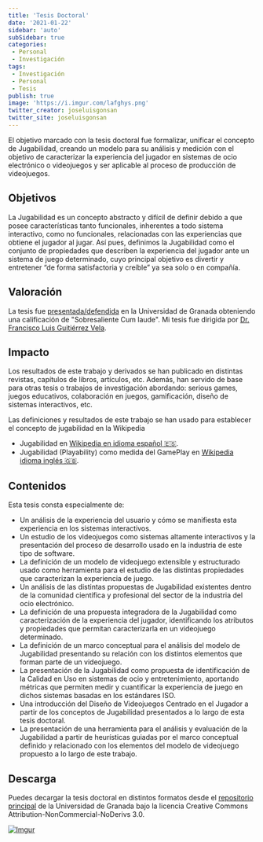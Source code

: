```yaml
---
title: 'Tesis Doctoral'
date: '2021-01-22'
sidebar: 'auto'
subSidebar: true
categories:
 - Personal
 - Investigación
tags:
 - Investigación
 - Personal
 - Tesis
publish: true
image: 'https://i.imgur.com/lafghys.png'
twitter_creator: joseluisgonsan
twitter_site: joseluisgonsan
---
```

El objetivo marcado con la tesis doctoral fue formalizar, unificar el concepto de Jugabilidad, creando un modelo para su análisis y medición con el objetivo de caracterizar la experiencia del jugador en sistemas de ocio electrónico o videojuegos y ser aplicable al proceso de producción de videojuegos.

<!-- more -->

## Objetivos
La Jugabilidad es un concepto abstracto y difícil de definir debido a que posee características tanto funcionales, inherentes a todo sistema interactivo, como no funcionales, relacionadas con  las experiencias que obtiene el jugador al jugar. Así pues, definimos la Jugabilidad como el conjunto de propiedades que describen la experiencia del jugador ante un sistema de juego determinado, cuyo principal objetivo es divertir y entretener “de forma satisfactoria y creíble” ya sea solo o en compañía.

## Valoración
La tesis fue [presentada/defendida](https://dialnet.unirioja.es/servlet/tesis?codigo=20914) en la Universidad de Granada obteniendo una calificación de "Sobresaliente Cum laude". Mi tesis fue dirigida por [Dr. Francisco Luis Guitiérrez Vela](https://lsi.ugr.es/lsi/fgutierr).

## Impacto
Los resultados de este trabajo y derivados se han publicado en distintas revistas, capítulos de libros, artículos, etc. Además, han servido de base para otras tesis o trabajos de investigación abordando: serious games, juegos educativos, colaboración en juegos, gamificación, diseño de sistemas interactivos, etc. 

Las definiciones y resultados de este trabajo se han usado para establecer el concepto de jugabilidad en la Wikipedia
- Jugabilidad en [Wikipedia en idioma español 🇪🇸](https://es.wikipedia.org/wiki/Jugabilidad). 
- Jugabilidad (Playability) como medida del GamePlay en [Wikipedia idioma inglés 🇬🇧](https://en.wikipedia.org/wiki/Gameplay#Playability). 

## Contenidos
Esta tesis consta especialmente de:
- Un análisis de la experiencia del usuario y cómo se manifiesta esta experiencia en los sistemas interactivos.
- Un estudio de los videojuegos como sistemas altamente interactivos y la presentación del proceso de desarrollo usado en la industria de este tipo de software.
- La definición de un modelo de videojuego extensible y estructurado usado como herramienta para el estudio de las distintas propiedades que caracterizan la experiencia de juego.
- Un análisis de las distintas propuestas de Jugabilidad existentes dentro de la comunidad científica y profesional del sector de la industria del ocio electrónico.
- La definición de una propuesta integradora de la Jugabilidad como caracterización de la experiencia del jugador, identificando los atributos y propiedades que permitan caracterizarla en un videojuego determinado.
- La definición de un marco conceptual para el análisis del modelo de Jugabilidad presentando su relación con los distintos elementos que forman parte de un videojuego.
- La presentación de la Jugabilidad como propuesta de identificación de la Calidad en Uso en sistemas de ocio y entretenimiento, aportando métricas que permiten medir y cuantificar la experiencia de juego en dichos sistemas basadas en los estándares ISO.
- Una introducción del Diseño de Videojuegos Centrado en el Jugador a partir de los conceptos de Jugabilidad presentados a lo largo de esta tesis doctoral.
- La presentación de una herramienta para el análisis y evaluación de la Jugabilidad a partir de heurísticas guiadas por el marco conceptual definido y relacionado con los elementos del modelo de videojuego propuesto a lo largo de este trabajo.

## Descarga
Puedes decargar la tesis doctoral en distintos formatos desde el [repositorio principal](https://digibug.ugr.es/handle/10481/5671) de la Universidad de Granada bajo la licencia Creative Commons Attribution-NonCommercial-NoDerivs 3.0.

[![Imgur](https://i.imgur.com/25Q7hYg.png)](https://digibug.ugr.es/bitstream/handle/10481/5671/18931200.pdf?sequence=1&isAllowed=y)